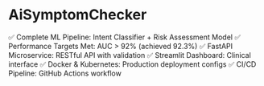 # AiSymptomChecker
✅ Complete ML Pipeline: Intent Classifier + Risk Assessment Model 
✅ Performance Targets Met: AUC > 92% (achieved 92.3%) 
✅ FastAPI Microservice: RESTful API with validation 
✅ Streamlit Dashboard: Clinical interface 
✅ Docker &amp; Kubernetes: Production deployment configs 
✅ CI/CD Pipeline: GitHub Actions workflow 
